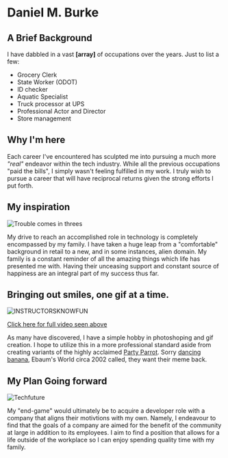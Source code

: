 #    Daniel M. Burke

##   **A Brief Background** 
 I have dabbled in a vast **[array]** of occupations over the years. 
 Just to list a few:
- Grocery Clerk
- State Worker (ODOT)
- ID checker 
- Aquatic Specialist
- Truck processor at UPS
- Professional Actor and Director
- Store management
    
## **Why I'm here** 
   
 Each career I've encountered has sculpted me into pursuing a much more 
 _"real"_ endeavor within the tech industry. While all the previous occupations 
 "paid the bills", I simply wasn't feeling fulfilled in my work. 
 I truly wish to pursue a career that will have reciprocal returns 
 given the strong efforts I put forth.

    
## **My inspiration**

![Trouble comes in threes ](https://image.ibb.co/b2wt2J/theboys.jpg)
  
  My drive to reach an accomplished role in technology is completely encompassed by my family. I have taken a huge leap from a "comfortable" background in retail to a new, and in some instances, alien domain. My family is a constant reminder of all the amazing things which life has presented me with. Having their unceasing support and constant source of happiness are an integral part of my success thus far. 
    
## **Bringing out smiles, one gif at a time.**

![INSTRUCTORSKNOWFUN](https://media.giphy.com/media/d7nDMLQFk9Ag3sNTru/giphy.gif)

[Click here for full video seen above](https://www.youtube.com/embed/KLTJgZFI-HU)

As many have discovered, I have a simple hobby in photoshoping and gif creation. I hope to utilize this in a more professional standard aside from creating variants of the highly acclaimed [Party Parrot](http://cultofthepartyparrot.com/). 
Sorry [dancing banana](http://knowyourmeme.com/memes/peanut-butter-jelly-time), Ebaum's World circa 2002 called, they want their meme back.

## My Plan Going forward
![Techfuture](https://image.ibb.co/m5Tney/240_F_61564900_k_Jrw0_OHw_ZU35q6olf4_Q0_VKbig6_T4r5_SR.jpg)

My "end-game" would ultimately be to acquire a developer role with a company that aligns their motivtions with my own. Namely, I endeavour to find that the goals of a company are aimed for the benefit of the community at large in addition to its employees. I aim to find a position that allows for a life outside of the workplace so I can enjoy spending quality time with my family. 
